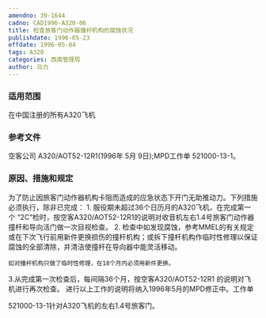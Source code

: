 ```yaml
---
amendno: 39-1644
cadno: CAD1996-A320-06
title: 检查旅客门动作器撞杆机构的腐蚀状况
publishdate: 1996-05-23
effdate: 1996-05-04
tags: A320
categories: 西南管理局
author: 马力
---
```


### 适用范围 
在中国注册的所有A320飞机

<!--more-->
### 参考文件
空客公司 A320/AOT52-12R1(1996年 5月 9日);MPD工作单 521000-13-1。

### 原因、措施和规定 
为了防止因旅客门动作器机构卡阻而造成的应急状态下开门无助推动力。下列措施必须执行，除非已完成： 
1.
服役期未超过36个日历月的A320飞机，在完成第一个 “2C”检时，按空客A320/AOT52-12R1的说明对收音机左右1.4号旅客门动作器撞杆和导向活门做一次目视检查。 
2.
检查中如发现腐蚀，参考MMEL的有关规定或在下次飞行前用新件更换损伤的撞杆机构；或拆下撞杆机构作临时性修理以保证腐蚀的全部清除，并清洁使撞杆在导向器中能灵活移动。 

    如对撞杆机构只做了临时性修理，在18个月内必须用新件更换。 
3.从完成第一次检查后，每间隔36个月，按空客A320/AOT52-12R1
的说明对飞机进行再次检查。 进行以上工作的说明将纳入1996年5月的MPD修正中。工作单
  
521000-13-1针对A320飞机的左右1.4号旅客门。

